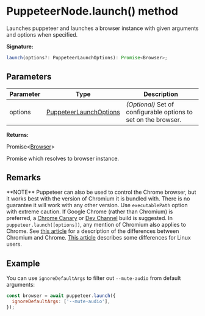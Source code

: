 # PuppeteerNode.launch() method

Launches puppeteer and launches a browser instance with given arguments and options when specified.

**Signature:**

```typescript
launch(options?: PuppeteerLaunchOptions): Promise<Browser>;
```

## Parameters

| Parameter | Type                                                            | Description                                                          |
| --------- | --------------------------------------------------------------- | -------------------------------------------------------------------- |
| options   | [PuppeteerLaunchOptions](./puppeteer.puppeteerlaunchoptions.md) | <i>(Optional)</i> Set of configurable options to set on the browser. |

**Returns:**

Promise&lt;[Browser](./puppeteer.browser.md)&gt;

Promise which resolves to browser instance.

## Remarks

\*\*NOTE\*\* Puppeteer can also be used to control the Chrome browser, but it works best with the version of Chromium it is bundled with. There is no guarantee it will work with any other version. Use `executablePath` option with extreme caution. If Google Chrome (rather than Chromium) is preferred, a [Chrome Canary](https://www.google.com/chrome/browser/canary.html) or [Dev Channel](https://www.chromium.org/getting-involved/dev-channel) build is suggested. In `puppeteer.launch([options])`, any mention of Chromium also applies to Chrome. See [this article](https://www.howtogeek.com/202825/what%E2%80%99s-the-difference-between-chromium-and-chrome/) for a description of the differences between Chromium and Chrome. [This article](https://chromium.googlesource.com/chromium/src/+/lkgr/docs/chromium_browser_vs_google_chrome.md) describes some differences for Linux users.

## Example

You can use `ignoreDefaultArgs` to filter out `--mute-audio` from default arguments:

```js
const browser = await puppeteer.launch({
  ignoreDefaultArgs: ['--mute-audio'],
});
```
